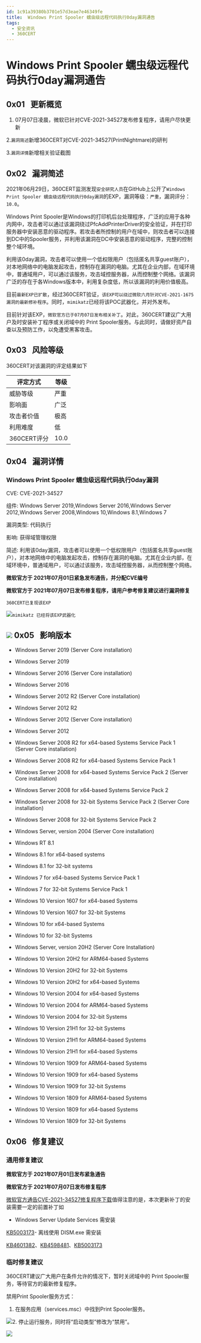 ```yaml
---
id: 1c91a39380b3701e57d3eae7e46349fe
title:  Windows Print Spooler 蠕虫级远程代码执行0day漏洞通告
tags: 
  - 安全资讯
  - 360CERT
---
```


#  Windows Print Spooler 蠕虫级远程代码执行0day漏洞通告

 0x01   更新概览
------------


1. 07月07日凌晨，微软已针对CVE-2021-34527发布修复程序，请用户尽快更新

2.`漏洞简述`新增360CERT对CVE-2021-34527(PrintNightmare)的研判

3.`漏洞详情`新增相关验证截图

 0x02   漏洞简述
------------

2021年06月29日，360CERT监测发现`安全研究人员`在GitHub上公开了`Windows Print Spooler 蠕虫级远程代码执行0day漏洞`的EXP，漏洞等级：`严重`，漏洞评分：`10.0`。

Windows Print Spooler是Windows的打印机后台处理程序，广泛的应用于各种内网中，攻击者可以通过该漏洞绕过PfcAddPrinterDriver的安全验证，并在打印服务器中安装恶意的驱动程序。若攻击者所控制的用户在域中，则攻击者可以连接到DC中的Spooler服务，并利用该漏洞在DC中安装恶意的驱动程序，完整的控制整个域环境。

利用该0day漏洞，攻击者可以使用一个低权限用户（包括匿名共享guest账户），对本地网络中的电脑发起攻击，控制存在漏洞的电脑。尤其在企业内部，在域环境中，普通域用户，可以通过该服务，攻击域控服务器，从而控制整个网络。该漏洞广泛的存在于各Windows版本中，利用复杂度低，所以该漏洞的利用价值极高。

目前`最新EXP已扩散`，经过360CERT验证，`该EXP可以绕过微软六月针对CVE-2021-1675漏洞的最新修补程序`。同时，`mimikatz`已经将该POC武器化，并对外发布。

目前针对该EXP，`微软官方已于07月07日发布相关补丁`。对此，360CERT建议广大用户及时安装补丁程序或关闭域中的 Print Spooler服务。与此同时，请做好资产自查以及预防工作，以免遭受黑客攻击。

 0x03   风险等级
------------

360CERT对该漏洞的评定结果如下



| 评定方式 | 等级 |
| --- | --- |
| 威胁等级 | 严重 |
| 影响面 | 广泛 |
| 攻击者价值 | 极高 |
| 利用难度 | 低 |
| 360CERT评分 | 10.0 |

 0x04   漏洞详情
------------

### Windows Print Spooler 蠕虫级远程代码执行0day漏洞

CVE: CVE-2021-34527

组件: Windows Server 2019,Windows Server 2016,Windows Server 2012,Windows Server 2008,Windows 10,Windows 8.1,Windows 7

漏洞类型: 代码执行

影响: 获得域管理权限

简述: 利用该0day漏洞，攻击者可以使用一个低权限用户（包括匿名共享guest账户），对本地网络中的电脑发起攻击，控制存在漏洞的电脑。尤其在企业内部，在域环境中，普通域用户，可以通过该服务，攻击域控服务器，从而控制整个网络。

**微软官方于 2021年07月01日紧急发布通告，并分配CVE编号**

**微软官方于 2021年07月07日发布修复程序，请用户参考修复建议进行漏洞修复**

`360CERT已复现该EXP`

![](https://p403.ssl.qhimgs4.com/t017332aeced1dcf1b4.png)`mimikatz 已经将该EXP武器化`

![](https://p403.ssl.qhimgs4.com/t01a113e7d52e2564d6.png) 0x05   影响版本
------------

* Windows Server 2019 (Server Core installation)

* Windows Server 2019

* Windows Server 2016 (Server Core installation)

* Windows Server 2016

* Windows Server 2012 R2 (Server Core installation)

* Windows Server 2012 R2

* Windows Server 2012 (Server Core installation)

* Windows Server 2012

* Windows Server 2008 R2 for x64-based Systems Service Pack 1 (Server Core installation)

* Windows Server 2008 R2 for x64-based Systems Service Pack 1

* Windows Server 2008 for x64-based Systems Service Pack 2 (Server Core installation)

* Windows Server 2008 for x64-based Systems Service Pack 2

* Windows Server 2008 for 32-bit Systems Service Pack 2 (Server Core installation)

* Windows Server 2008 for 32-bit Systems Service Pack 2

* Windows Server, version 2004 (Server Core installation)

* Windows RT 8.1

* Windows 8.1 for x64-based systems

* Windows 8.1 for 32-bit systems

* Windows 7 for x64-based Systems Service Pack 1

* Windows 7 for 32-bit Systems Service Pack 1

* Windows 10 Version 1607 for x64-based Systems

* Windows 10 Version 1607 for 32-bit Systems

* Windows 10 for x64-based Systems

* Windows 10 for 32-bit Systems

* Windows Server, version 20H2 (Server Core Installation)

* Windows 10 Version 20H2 for ARM64-based Systems

* Windows 10 Version 20H2 for 32-bit Systems

* Windows 10 Version 20H2 for x64-based Systems

* Windows 10 Version 2004 for x64-based Systems

* Windows 10 Version 2004 for ARM64-based Systems

* Windows 10 Version 2004 for 32-bit Systems

* Windows 10 Version 21H1 for 32-bit Systems

* Windows 10 Version 21H1 for ARM64-based Systems

* Windows 10 Version 21H1 for x64-based Systems

* Windows 10 Version 1909 for ARM64-based Systems

* Windows 10 Version 1909 for x64-based Systems

* Windows 10 Version 1909 for 32-bit Systems

* Windows 10 Version 1809 for ARM64-based Systems

* Windows 10 Version 1809 for x64-based Systems

* Windows 10 Version 1809 for 32-bit Systems

 0x06   修复建议
------------

### 通用修复建议

**微软官方于 2021年07月01日发布紧急通告**

**微软官方于 2021年07月07日发布修复程序**

[微软官方通告](https://msrc.microsoft.com/update-guide/vulnerability/CVE-2021-34527)[CVE-2021-34527修复程序下载](https://msrc.microsoft.com/update-guide/vulnerability/CVE-2021-34527)值得注意的是，本次更新补丁的安装需要一定的前置补丁如

- Windows Server Update Services 需安装

[KB5003173](https://support.microsoft.com/zh-cn/topic/2021-%E5%B9%B4-5-%E6%9C%88-11-%E6%97%A5-kb5003173-os-%E5%86%85%E9%83%A8%E7%89%88%E6%9C%AC-19041-985-19042-985-%E5%92%8C-19043-985-2824ace2-eabe-4c3c-8a49-06e249f52527)- 离线使用 DISM.exe 需安装

[KB4601382](https://support.microsoft.com/zh-cn/topic/2021-%E5%B9%B4-2-%E6%9C%88-24-%E6%97%A5-kb4601382-os-%E5%86%85%E9%83%A8%E7%89%88%E6%9C%AC-19041-844-%E5%92%8C-19042-844-%E9%A2%84%E8%A7%88%E7%89%88-1a7ed2b4-017d-2644-a1e8-dd6bf14cba76)、[KB4598481](https://support.microsoft.com/zh-cn/topic/windows-10-%E7%89%88%E6%9C%AC-2004-%E5%92%8C-20h2-%E7%9A%84%E6%9C%8D%E5%8A%A1%E5%A0%86%E6%A0%88%E6%9B%B4%E6%96%B0-2021-%E5%B9%B4-1-%E6%9C%88-12-%E6%97%A5-c8a86bf7-6d49-b7fe-4369-44b1429b33cf)、[KB5003173](https://support.microsoft.com/zh-cn/topic/2021-%E5%B9%B4-5-%E6%9C%88-11-%E6%97%A5-kb5003173-os-%E5%86%85%E9%83%A8%E7%89%88%E6%9C%AC-19041-985-19042-985-%E5%92%8C-19043-985-2824ace2-eabe-4c3c-8a49-06e249f52527)

### 临时修复建议

360CERT建议广大用户在条件允许的情况下，暂时关闭域中的 Print Spooler服务，等待官方的最新修复程序。

禁用Print Spooler服务方式：

1. 在服务应用（services.msc）中找到Print Spooler服务。

![](https://p403.ssl.qhimgs4.com/t0194291480da5add32.png)2. 停止运行服务，同时将“启动类型”修改为“禁用”。

![](https://p403.ssl.qhimgs4.com/t010a376b3c27e54022.png)